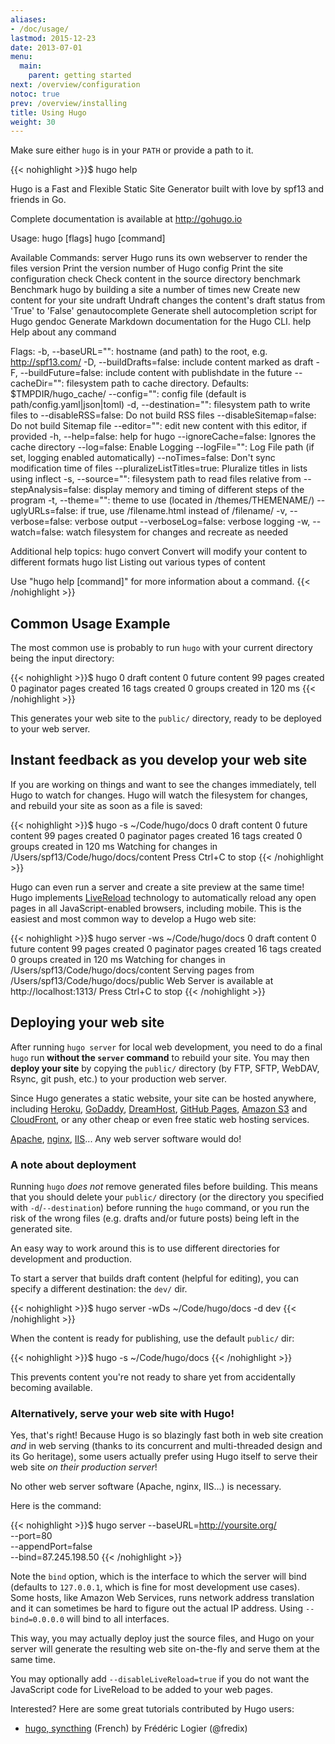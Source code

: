 ```yaml
---
aliases:
- /doc/usage/
lastmod: 2015-12-23
date: 2013-07-01
menu:
  main:
    parent: getting started
next: /overview/configuration
notoc: true
prev: /overview/installing
title: Using Hugo
weight: 30
---
```


Make sure either `hugo` is in your `PATH` or provide a path to it.

{{< nohighlight >}}$ hugo help

Hugo is a Fast and Flexible Static Site Generator built with love by spf13 and friends in Go.

Complete documentation is available at http://gohugo.io

Usage:
  hugo [flags]
  hugo [command]

Available Commands:
  server          Hugo runs its own webserver to render the files
  version         Print the version number of Hugo
  config          Print the site configuration
  check           Check content in the source directory
  benchmark       Benchmark hugo by building a site a number of times
  new             Create new content for your site
  undraft         Undraft changes the content's draft status from 'True' to 'False'
  genautocomplete Generate shell autocompletion script for Hugo
  gendoc          Generate Markdown documentation for the Hugo CLI.
  help            Help about any command

Flags:
  -b, --baseURL="": hostname (and path) to the root, e.g. http://spf13.com/
  -D, --buildDrafts=false: include content marked as draft
  -F, --buildFuture=false: include content with publishdate in the future
      --cacheDir="": filesystem path to cache directory. Defaults: $TMPDIR/hugo_cache/
      --config="": config file (default is path/config.yaml|json|toml)
  -d, --destination="": filesystem path to write files to
      --disableRSS=false: Do not build RSS files
      --disableSitemap=false: Do not build Sitemap file
      --editor="": edit new content with this editor, if provided
  -h, --help=false: help for hugo
      --ignoreCache=false: Ignores the cache directory
      --log=false: Enable Logging
      --logFile="": Log File path (if set, logging enabled automatically)
      --noTimes=false: Don't sync modification time of files
      --pluralizeListTitles=true: Pluralize titles in lists using inflect
  -s, --source="": filesystem path to read files relative from
      --stepAnalysis=false: display memory and timing of different steps of the program
  -t, --theme="": theme to use (located in /themes/THEMENAME/)
      --uglyURLs=false: if true, use /filename.html instead of /filename/
  -v, --verbose=false: verbose output
      --verboseLog=false: verbose logging
  -w, --watch=false: watch filesystem for changes and recreate as needed


Additional help topics:
 hugo convert         Convert will modify your content to different formats hugo list            Listing out various types of content

Use "hugo help [command]" for more information about a command.
{{< /nohighlight >}}

## Common Usage Example

The most common use is probably to run `hugo` with your current directory being the input directory:

{{< nohighlight >}}$ hugo
0 draft content
0 future content
99 pages created
0 paginator pages created
16 tags created
0 groups created
in 120 ms
{{< /nohighlight >}}

This generates your web site to the `public/` directory,
ready to be deployed to your web server.


## Instant feedback as you develop your web site

If you are working on things and want to see the changes immediately, tell Hugo to watch for changes.
Hugo will watch the filesystem for changes, and rebuild your site as soon as a file is saved:

{{< nohighlight >}}$ hugo -s ~/Code/hugo/docs
0 draft content
0 future content
99 pages created
0 paginator pages created
16 tags created
0 groups created
in 120 ms
Watching for changes in /Users/spf13/Code/hugo/docs/content
Press Ctrl+C to stop
{{< /nohighlight >}}

Hugo can even run a server and create a site preview at the same time!
Hugo implements [LiveReload](/extras/livereload/) technology to automatically
reload any open pages in all JavaScript-enabled browsers, including mobile.
This is the easiest and most common way to develop a Hugo web site:

{{< nohighlight >}}$ hugo server -ws ~/Code/hugo/docs
0 draft content
0 future content
99 pages created
0 paginator pages created
16 tags created
0 groups created
in 120 ms
Watching for changes in /Users/spf13/Code/hugo/docs/content
Serving pages from /Users/spf13/Code/hugo/docs/public
Web Server is available at http://localhost:1313/
Press Ctrl+C to stop
{{< /nohighlight >}}


## Deploying your web site

After running `hugo server` for local web development,
you need to do a final `hugo` run **without the `server` command** to rebuild your site. You may then **deploy your site** by copying the `public/` directory
(by FTP, SFTP, WebDAV, Rsync, git push, etc.) to your production web server.

Since Hugo generates a static website, your site can be hosted anywhere,
including [Heroku][], [GoDaddy][], [DreamHost][], [GitHub Pages][],
[Amazon S3][] and [CloudFront][], or any other cheap or even free
static web hosting services.

[Apache][], [nginx][], [IIS][]...  Any web server software would do!

[Apache]: http://httpd.apache.org/ "Apache HTTP Server"
[nginx]: http://nginx.org/
[IIS]: http://www.iis.net/
[Heroku]: https://www.heroku.com/
[GoDaddy]: https://www.godaddy.com/
[DreamHost]: http://www.dreamhost.com/
[GitHub Pages]: https://pages.github.com/
[Amazon S3]: http://aws.amazon.com/s3/
[CloudFront]: http://aws.amazon.com/cloudfront/ "Amazon CloudFront"


### A note about deployment

Running `hugo` *does not* remove generated files before building. This means that you should delete your `public/` directory (or the directory you specified with `-d`/`--destination`) before running the `hugo` command, or you run the risk of the wrong files (e.g. drafts and/or future posts) being left in the generated site.

An easy way to work around this is to use different directories for development and production.

To start a server that builds draft content (helpful for editing), you can specify a different destination: the `dev/` dir.

{{< nohighlight >}}$ hugo server -wDs ~/Code/hugo/docs -d dev
{{< /nohighlight >}}

When the content is ready for publishing, use the default `public/` dir:

{{< nohighlight >}}$ hugo -s ~/Code/hugo/docs
{{< /nohighlight >}}

This prevents content you're not ready to share yet from accidentally becoming available.

### Alternatively, serve your web site with Hugo!

Yes, that's right!  Because Hugo is so blazingly fast both in web site creation
*and* in web serving (thanks to its concurrent and multi-threaded design and
its Go heritage), some users actually prefer using Hugo itself to serve their
web site *on their production server*!

No other web server software (Apache, nginx, IIS...) is necessary.

Here is the command:

{{< nohighlight >}}$ hugo server --baseURL=http://yoursite.org/ \
              --port=80 \
              --appendPort=false \
              --bind=87.245.198.50
{{< /nohighlight >}}

Note the `bind` option, which is the interface to which the server will bind (defaults to `127.0.0.1`, which is fine for most development use cases). Some hosts, like Amazon Web Services, runs network address translation and it can sometimes be hard to figure out the actual IP address. Using `--bind=0.0.0.0` will bind to all interfaces.

This way, you may actually deploy just the source files,
and Hugo on your server will generate the resulting web site
on-the-fly and serve them at the same time.

You may optionally add `--disableLiveReload=true` if you do not want
the JavaScript code for LiveReload to be added to your web pages.

Interested? Here are some great tutorials contributed by Hugo users:

* [hugo, syncthing](http://fredix.xyz/2014/10/hugo-syncthing/) (French) by Frédéric Logier (@fredix)


